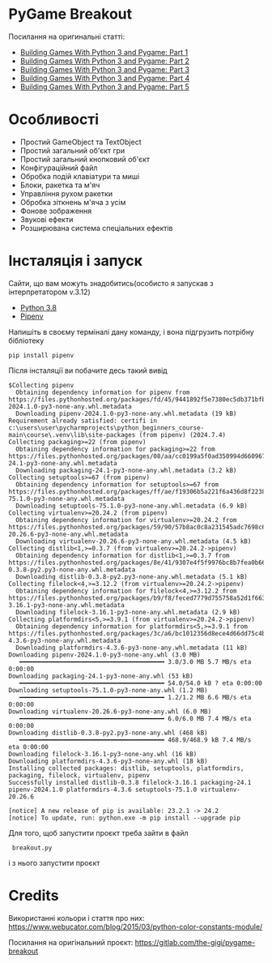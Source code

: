 # PyGame Breakout

Посилання на оригинальні статті:
- [Building Games With Python 3 and Pygame: Part 1](https://code.tutsplus.com/tutorials/building-games-with-python-3-and-pygame-part-1--cms-30081)
- [Building Games With Python 3 and Pygame: Part 2](https://code.tutsplus.com/tutorials/building-games-with-python-3-and-pygame-part-2--cms-30082)
- [Building Games With Python 3 and Pygame: Part 3](https://code.tutsplus.com/tutorials/building-games-with-python-3-and-pygame-part-3--cms-30083)
- [Building Games With Python 3 and Pygame: Part 4](https://code.tutsplus.com/tutorials/building-games-with-python-3-and-pygame-part-4--cms-30084)
- [Building Games With Python 3 and Pygame: Part 5](https://code.tutsplus.com/tutorials/building-games-with-python-3-and-pygame-part-5--cms-30085)


# Особливості
- Простий GameObject та TextObject
- Простий загальний об'єкт гри
- Простий загальний кнопковий об'єкт
- Конфігураційний файл
- Обробка подій клавіатури та миші
- Блоки, ракетка та м'яч
- Управління рухом ракетки
- Обробка зіткнень м'яча з усім
- Фонове зображення
- Звукові ефекти
- Розширювана система спеціальних ефектів

# Інсталяція і запуск

Сайти, що вам можуть знадобитись(особисто я запускав з iнтерпретатором v.3.12)
- [Python 3.8](https://docs.python.org/3.8/) 
- [Pipenv](https://pipenv.readthedocs.io/en/latest/) 

Напишіть в своєму терміналі дану команду, і вона підгрузить потрібну бібліотеку

```
pip install pipenv
```

Після інсталяції ви побачите десь такий вивід

```
$Collecting pipenv
  Obtaining dependency information for pipenv from https://files.pythonhosted.org/packages/fd/45/9441892f5e7380ec5db371bfbd1f2f1659fed9bf2ea122f1fc20798afda7/pipenv-2024.1.0-py3-none-any.whl.metadata
  Downloading pipenv-2024.1.0-py3-none-any.whl.metadata (19 kB)
Requirement already satisfied: certifi in c:\users\user\pycharmprojects\python_beginners_course-main\course\.venv\lib\site-packages (from pipenv) (2024.7.4)
Collecting packaging>=22 (from pipenv)
  Obtaining dependency information for packaging>=22 from https://files.pythonhosted.org/packages/08/aa/cc0199a5f0ad350994d660967a8efb233fe0416e4639146c089643407ce6/packaging-24.1-py3-none-any.whl.metadata
  Downloading packaging-24.1-py3-none-any.whl.metadata (3.2 kB)
Collecting setuptools>=67 (from pipenv)
  Obtaining dependency information for setuptools>=67 from https://files.pythonhosted.org/packages/ff/ae/f19306b5a221f6a436d8f2238d5b80925004093fa3edea59835b514d9057/setuptools-75.1.0-py3-none-any.whl.metadata
  Downloading setuptools-75.1.0-py3-none-any.whl.metadata (6.9 kB)
Collecting virtualenv>=20.24.2 (from pipenv)
  Obtaining dependency information for virtualenv>=20.24.2 from https://files.pythonhosted.org/packages/59/90/57b8ac0c8a231545adc7698c64c5a36fa7cd8e376c691b9bde877269f2eb/virtualenv-20.26.6-py3-none-any.whl.metadata
  Downloading virtualenv-20.26.6-py3-none-any.whl.metadata (4.5 kB)
Collecting distlib<1,>=0.3.7 (from virtualenv>=20.24.2->pipenv)
  Obtaining dependency information for distlib<1,>=0.3.7 from https://files.pythonhosted.org/packages/8e/41/9307e4f5f9976bc8b7fea0b66367734e8faf3ec84bc0d412d8cfabbb66cd/distlib-0.3.8-py2.py3-none-any.whl.metadata
  Downloading distlib-0.3.8-py2.py3-none-any.whl.metadata (5.1 kB)
Collecting filelock<4,>=3.12.2 (from virtualenv>=20.24.2->pipenv)
  Obtaining dependency information for filelock<4,>=3.12.2 from https://files.pythonhosted.org/packages/b9/f8/feced7779d755758a52d1f6635d990b8d98dc0a29fa568bbe0625f18fdf3/filelock-3.16.1-py3-none-any.whl.metadata
  Downloading filelock-3.16.1-py3-none-any.whl.metadata (2.9 kB)
Collecting platformdirs<5,>=3.9.1 (from virtualenv>=20.24.2->pipenv)
  Obtaining dependency information for platformdirs<5,>=3.9.1 from https://files.pythonhosted.org/packages/3c/a6/bc1012356d8ece4d66dd75c4b9fc6c1f6650ddd5991e421177d9f8f671be/platformdirs-4.3.6-py3-none-any.whl.metadata
  Downloading platformdirs-4.3.6-py3-none-any.whl.metadata (11 kB)
Downloading pipenv-2024.1.0-py3-none-any.whl (3.0 MB)
   ━━━━━━━━━━━━━━━━━━━━━━━━━━━━━━━━━━━━━━━━ 3.0/3.0 MB 5.7 MB/s eta 0:00:00
Downloading packaging-24.1-py3-none-any.whl (53 kB)
   ━━━━━━━━━━━━━━━━━━━━━━━━━━━━━━━━━━━━━━━━ 54.0/54.0 kB ? eta 0:00:00
Downloading setuptools-75.1.0-py3-none-any.whl (1.2 MB)
   ━━━━━━━━━━━━━━━━━━━━━━━━━━━━━━━━━━━━━━━━ 1.2/1.2 MB 6.6 MB/s eta 0:00:00
Downloading virtualenv-20.26.6-py3-none-any.whl (6.0 MB)
   ━━━━━━━━━━━━━━━━━━━━━━━━━━━━━━━━━━━━━━━━ 6.0/6.0 MB 7.4 MB/s eta 0:00:00
Downloading distlib-0.3.8-py2.py3-none-any.whl (468 kB)
   ━━━━━━━━━━━━━━━━━━━━━━━━━━━━━━━━━━━━━━━━ 468.9/468.9 kB 7.4 MB/s eta 0:00:00
Downloading filelock-3.16.1-py3-none-any.whl (16 kB)
Downloading platformdirs-4.3.6-py3-none-any.whl (18 kB)
Installing collected packages: distlib, setuptools, platformdirs, packaging, filelock, virtualenv, pipenv
Successfully installed distlib-0.3.8 filelock-3.16.1 packaging-24.1 pipenv-2024.1.0 platformdirs-4.3.6 setuptools-75.1.0 virtualenv-20.26.6

[notice] A new release of pip is available: 23.2.1 -> 24.2
[notice] To update, run: python.exe -m pip install --upgrade pip

```

Для того, щоб запустити проєкт треба зайти в файл 

```
 breakout.py
```
і з нього запустити проєкт
# Credits

Використанні кольори і стаття про них: 
https://www.webucator.com/blog/2015/03/python-color-constants-module/

Посилання на оригінальний проєкт: 
https://gitlab.com/the-gigi/pygame-breakout